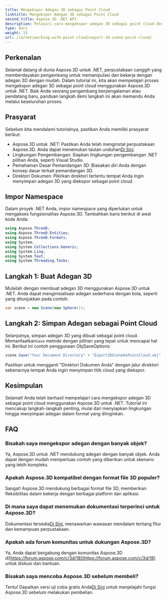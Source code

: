 ```yaml
---
title: Mengekspor Adegan 3D sebagai Point Cloud
linktitle: Mengekspor Adegan 3D sebagai Point Cloud
second_title: Aspose.3D .NET API
description: Pelajari cara mengekspor adegan 3D sebagai point cloud dengan Aspose.3D untuk .NET. Tutorial komprehensif untuk pengembang. Coba uji coba gratis sekarang!
type: docs
weight: 15
url: /id/net/working-with-point-cloud/export-3d-scene-point-cloud/
---
```

## Perkenalan
Selamat datang di dunia Aspose.3D untuk .NET, perpustakaan canggih yang memberdayakan pengembang untuk memanipulasi dan bekerja dengan adegan 3D dengan mudah. Dalam tutorial ini, kita akan mempelajari proses mengekspor adegan 3D sebagai point cloud menggunakan Aspose.3D untuk .NET. Baik Anda seorang pengembang berpengalaman atau pendatang baru, panduan langkah demi langkah ini akan memandu Anda melalui keseluruhan proses.
## Prasyarat
Sebelum kita mendalami tutorialnya, pastikan Anda memiliki prasyarat berikut:
-  Aspose.3D untuk .NET: Pastikan Anda telah menginstal perpustakaan Aspose.3D. Anda dapat menemukan tautan unduhan[Di Sini](https://releases.aspose.com/3d/net/).
- Lingkungan Pengembangan: Siapkan lingkungan pengembangan .NET pilihan Anda, seperti Visual Studio.
- Pemahaman Dasar Pemandangan 3D: Biasakan diri Anda dengan konsep dasar terkait pemandangan 3D.
- Direktori Dokumen: Pikirkan direktori tertentu tempat Anda ingin menyimpan adegan 3D yang diekspor sebagai point cloud.
## Impor Namespace
Dalam proyek .NET Anda, impor namespace yang diperlukan untuk mengakses fungsionalitas Aspose.3D. Tambahkan baris berikut di awal kode Anda:
```csharp
using Aspose.ThreeD;
using Aspose.ThreeD.Entities;
using Aspose.ThreeD.Formats;
using System;
using System.Collections.Generic;
using System.Linq;
using System.Text;
using System.Threading.Tasks;
```
## Langkah 1: Buat Adegan 3D
Mulailah dengan membuat adegan 3D menggunakan Aspose.3D untuk .NET. Anda dapat menginisialisasi adegan sederhana dengan bola, seperti yang ditunjukkan pada contoh:
```csharp
var scene = new Scene(new Sphere());
```
## Langkah 2: Simpan Adegan sebagai Point Cloud
 Selanjutnya, simpan adegan 3D yang dibuat sebagai point cloud. Memanfaatkan`Save` metode dengan pilihan yang tepat untuk mencapai hal ini. Berikut ini contoh penggunaan ObjSaveOptions:
```csharp
scene.Save("Your Document Directory" + "Export3DSceneAsPointCloud.obj", new ObjSaveOptions() { PointCloud = true });
```
Pastikan untuk mengganti "Direktori Dokumen Anda" dengan jalur direktori sebenarnya tempat Anda ingin menyimpan titik cloud yang diekspor.
## Kesimpulan
Selamat! Anda telah berhasil mempelajari cara mengekspor adegan 3D sebagai point cloud menggunakan Aspose.3D untuk .NET. Tutorial ini mencakup langkah-langkah penting, mulai dari menyiapkan lingkungan hingga menyimpan adegan dalam format yang diinginkan.
## FAQ
### Bisakah saya mengekspor adegan dengan banyak objek?
Ya, Aspose.3D untuk .NET mendukung adegan dengan banyak objek. Anda dapat dengan mudah memperluas contoh yang diberikan untuk skenario yang lebih kompleks.
### Apakah Aspose.3D kompatibel dengan format file 3D populer?
Sangat! Aspose.3D mendukung berbagai format file 3D, memberikan fleksibilitas dalam bekerja dengan berbagai platform dan aplikasi.
### Di mana saya dapat menemukan dokumentasi terperinci untuk Aspose.3D?
 Dokumentasi tersedia[Di Sini](https://reference.aspose.com/3d/net/), menawarkan wawasan mendalam tentang fitur dan kemampuan perpustakaan.
### Apakah ada forum komunitas untuk dukungan Aspose.3D?
 Ya, Anda dapat bergabung dengan komunitas Aspose.3D di[https://forum.aspose.com/c/3d/18](https://forum.aspose.com/c/3d/18) untuk diskusi dan bantuan.
### Bisakah saya mencoba Aspose.3D sebelum membeli?
 Tentu! Dapatkan versi uji coba gratis Anda[Di Sini](https://releases.aspose.com/) untuk menjelajahi fungsi Aspose.3D sebelum melakukan pembelian.